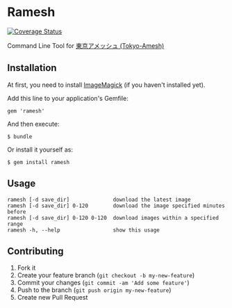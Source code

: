 # Ramesh
[![Coverage Status](https://img.shields.io/coveralls/dtan4/ramesh.svg)](https://coveralls.io/r/dtan4/ramesh?branch=master)

Command Line Tool for [東京アメッシュ (Tokyo-Amesh)](http://tokyo-ame.jwa.or.jp/)

## Installation

At first, you need to install [ImageMagick](http://www.imagemagick.org/script/index.php) (if you haven't installed yet).

Add this line to your application's Gemfile:

    gem 'ramesh'

And then execute:

    $ bundle

Or install it yourself as:

    $ gem install ramesh

## Usage

    ramesh [-d save_dir]              download the latest image
    ramesh [-d save_dir] 0-120        download the image specified minutes before
    ramesh [-d save_dir] 0-120 0-120  download images within a specified range
    ramesh -h, --help                 show this usage

## Contributing

1. Fork it
2. Create your feature branch (`git checkout -b my-new-feature`)
3. Commit your changes (`git commit -am 'Add some feature'`)
4. Push to the branch (`git push origin my-new-feature`)
5. Create new Pull Request
